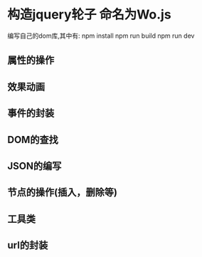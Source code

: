 # 构造jquery轮子 命名为Wo.js
  编写自己的dom库,其中有:
  npm install
  npm run build
  npm run dev
##  属性的操作
##  效果动画
##  事件的封装
##  DOM的查找
##  JSON的编写
##  节点的操作(插入，删除等)
##  工具类
##  url的封装


